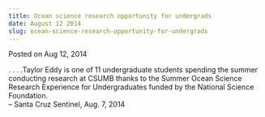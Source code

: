 ```yaml
---
title: Ocean science research opportunity for undergrads
date: August 12 2014
slug: ocean-science-research-opportunity-for-undergrads
---
```


 



<span class="date">Posted on Aug 12, 2014    </span>
<p>. . . .Taylor Eddy is one of 11 undergraduate students spending
the summer conducting research at CSUMB thanks to the Summer Ocean
Science Research Experience for Undergraduates funded by the
National Science Foundation.<br>
&#x2013; Santa Cruz Sentinel, Aug. 7, 2014</br></p>





 
